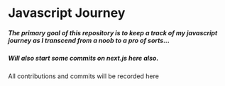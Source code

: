# Javascript Journey
##### The primary goal of this repository is  to keep a track of my javascript journey as I transcend from a noob to a pro of sorts...
##### Will also start some commits on next.js here also.
All contributions and commits will be recorded here

